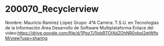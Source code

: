 # 200070_Recyclerview
Nombre: Mauricio Ramírez López
Grupo: 4°A
Carrera: T.S.U. en Tecnologías de la Información Área Desarrollo de Software Multiplataforma
Enlace del video:https://drive.google.com/file/d/1Ppz7J1lobRTOlXdZOhNR0vbxI2etWfpM/view?usp=sharing
